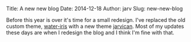 Title: A new new blog
Date: 2014-12-18
Author: jarv
Slug: new-new-blog

Before this year is over it's time for a small redesign. I've replaced the old custom theme, [water-iris](https://github.com/jarv/water-iris) with
a new theme [jarvican](https://github.com/jarv/jarvican).  Most of my updates these days are when I redesign the blog and I think
I'm fine with that.
